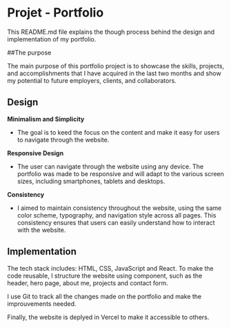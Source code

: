 # Projet - Portfolio

This README.md file explains the though process behind the design and implementation of my portfolio. 

##The purpose

The main purpose of this portfolio project is to showcase the skills, projects, and accomplishments that I have acquired in the last two months and show my potential to future employers, clients, and collaborators. 

## Design

**Minimalism and Simplicity**

- The goal is to keed the focus on the content and make it easy for users to navigate through the website. 

**Responsive Design**

- The user can navigate through the website using any device. The portfolio was made to be responsive and will adapt to the various screen sizes, including smartphones, tablets and desktops. 

**Consistency**

- I aimed to maintain consistency throughout the website, using the same color scheme, typography, and navigation style across all pages. This consistency ensures that users can easily understand how to interact with the website.

## Implementation

The tech stack includes: HTML, CSS, JavaScript and React. 
To make the code reusable, I structure the website using component, such as the header, hero page, about me, projects and contact form. 

I use Git to track all the changes made on the portfolio and make the improuvements needed. 

Finally, the website is deplyed in Vercel to make it accessible to others. 

